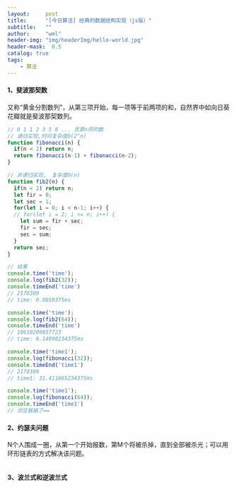 ```yaml
---
layout:     post
title:      "[今日算法] 经典的数据结构实现（js版）"
subtitle:   ""
author:     "wml"
header-img: "img/headerImg/hello-world.jpg"
header-mask:  0.5
catalog: true
tags:
    - 算法
---
```


#### 1、斐波那契数

又称“黄金分割数列”，从第三项开始，每一项等于前两项的和，自然界中如向日葵花瓣就是斐波那契数列。

```js
// 0 1 1 2 3 5 8 ... 求第n项的数
// 递归实现,时间复杂度O(2^n)
function fibonacci(n) {
  if(n < 2) return n;
  return fibonacci(n-1) + fibonacci(n-2);
}

// 非递归实现， 复杂度O(n)
function fib2(n) {
  if(n < 2) return n;
  let fir = 0;
  let sec = 1;
  for(let i = 0; i < n-1; i++) {
  // for(let i = 2; i <= n; i++) {
    let sum = fir + sec;
    fir = sec;
    sec = sum;
  }
  return sec;
}

// 结果
console.time('time');
console.log(fib2(32));
console.timeEnd('time')
// 2178309
// time: 0.0859375ms

console.time('time');
console.log(fib2(64));
console.timeEnd('time')
// 10610209857723
// time: 0.14990234375ms

console.time('time1');
console.log(fibonacci(32));
console.timeEnd('time1')
// 2178309
// time1: 31.411865234375ms

console.time('time1');
console.log(fibonacci(64));
console.timeEnd('time1')
// 浏览器崩了==
```

#### 2、约瑟夫问题

N个人围成一圈，从第一个开始报数，第M个将被杀掉，直到全部被杀光；可以用环形链表的方式解决该问题。

```js

```

#### 3、波兰式和逆波兰式

